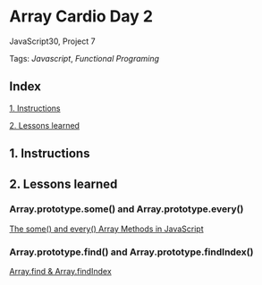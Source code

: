 # Array Cardio Day 2
JavaScript30, Project 7

Tags: *Javascript*, *Functional Programing*


## Index

[1. Instructions](#1-instructions/) 

[2. Lessons learned](#2-lessons-learned)



## 1. Instructions



## 2. Lessons learned
### Array.prototype.some() and Array.prototype.every()
[The some() and every() Array Methods in JavaScript](https://blog.mariusschulz.com/2016/02/10/the-some-and-every-array-methods-in-javascript)  

### Array.prototype.find() and Array.prototype.findIndex()
[Array.find & Array.findIndex](https://codeburst.io/learn-javascript-es6-array-find-array-findindex-7fe4f63c6974)  

